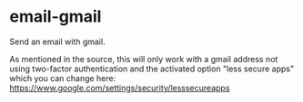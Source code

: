 # email-gmail

Send an email with gmail.

As mentioned in the source, this will only work with a gmail address not using two-factor authentication and the activated option "less secure apps" which you can change here: https://www.google.com/settings/security/lesssecureapps





